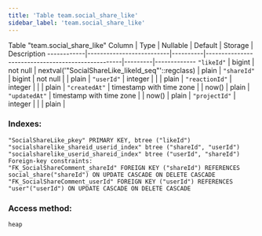 ```yaml
---
title: 'Table team.social_share_like'
sidebar_label: 'team.social_share_like'
---
```

Table "team.social_share_like"
Column   |           Type           | Nullable |                      Default                      | Storage | Description 
------------|--------------------------|----------|---------------------------------------------------|---------|-------------
`"likeId"`     | bigint                   | not null | nextval('"SocialShareLike_likeId_seq"'::regclass) | plain   | 
`"shareId"`    | bigint                   | not null |                                                   | plain   | 
`"userId"`     | integer                  |          |                                                   | plain   | 
`"reactionId"` | integer                  |          |                                                   | plain   | 
`"createdAt"`  | timestamp with time zone |          | now()                                             | plain   | 
`"updatedAt"`  | timestamp with time zone |          | now()                                             | plain   | 
`"projectId"`  | integer                  |          |                                                   | plain   | 
### Indexes:
```
"SocialShareLike_pkey" PRIMARY KEY, btree ("likeId")
"socialsharelike_shareid_userid_index" btree ("shareId", "userId")
"socialsharelike_userid_shareid_index" btree ("userId", "shareId")
Foreign-key constraints:
"FK_SocialShareComment_shareId" FOREIGN KEY ("shareId") REFERENCES social_share("shareId") ON UPDATE CASCADE ON DELETE CASCADE
"FK_SocialShareComment_userId" FOREIGN KEY ("userId") REFERENCES "user"("userId") ON UPDATE CASCADE ON DELETE CASCADE
```
### Access method:
```
heap
```